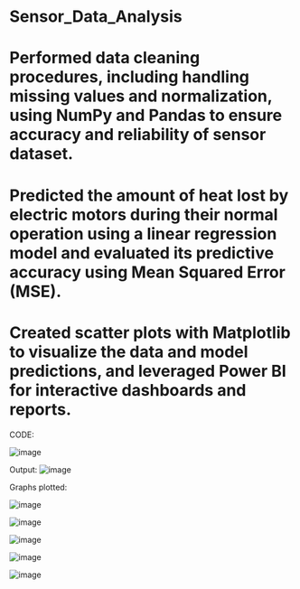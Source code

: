 # Sensor_Data_Analysis
# Performed data cleaning procedures, including handling missing values and normalization, using NumPy and Pandas to ensure accuracy and reliability of sensor dataset.
# Predicted the amount of heat lost by electric motors during their normal operation using a linear regression model and evaluated its predictive accuracy using Mean Squared Error (MSE).
# Created scatter plots with Matplotlib to visualize the data and model predictions, and leveraged Power BI for interactive dashboards and reports.

CODE: 

![image](https://github.com/user-attachments/assets/b6927a63-2fdc-45d6-8ecb-36433349ef63)

Output:
![image](https://github.com/user-attachments/assets/88d6c895-4e91-4d11-86fe-f3dd4faf7fc0)

Graphs plotted:

![image](https://github.com/user-attachments/assets/4997fb4d-3596-487c-8a44-22acf5a7e737)

![image](https://github.com/user-attachments/assets/10b0979b-dffc-430b-a287-2a202e470d3c)

![image](https://github.com/user-attachments/assets/82a228af-b59a-47fc-84a8-c4e0304fad09)

![image](https://github.com/user-attachments/assets/e573c97f-1ab6-44cf-a28b-f983025e5bee)

![image](https://github.com/user-attachments/assets/a42d081d-0af4-4691-a86f-697198a00daf)
